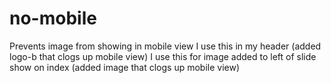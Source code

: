 # no-mobile
Prevents image from showing in mobile view
I use this in my header (added logo-b that clogs up mobile view)
I use this for image added to left of slide show on index (added image that clogs up mobile view)
